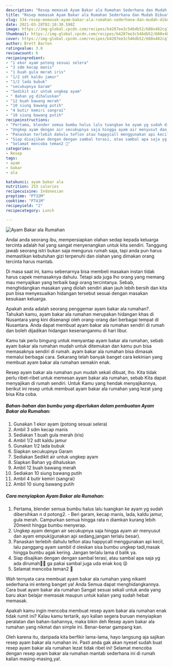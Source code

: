 ```yaml
---
description: "Resep memasak Ayam Bakar ala Rumahan Sederhana dan Mudah Dibuat"
title: "Resep memasak Ayam Bakar ala Rumahan Sederhana dan Mudah Dibuat"
slug: 534-resep-memasak-ayam-bakar-ala-rumahan-sederhana-dan-mudah-dibuat
date: 2021-03-28T02:10:30.598Z
image: https://img-global.cpcdn.com/recipes/b4287ee3c546db52/680x482cq70/ayam-bakar-ala-rumahan-foto-resep-utama.jpg
thumbnail: https://img-global.cpcdn.com/recipes/b4287ee3c546db52/680x482cq70/ayam-bakar-ala-rumahan-foto-resep-utama.jpg
cover: https://img-global.cpcdn.com/recipes/b4287ee3c546db52/680x482cq70/ayam-bakar-ala-rumahan-foto-resep-utama.jpg
author: Brett Barton
ratingvalue: 3.8
reviewcount: 6
recipeingredient:
- "1 ekor ayam potong sesuai selera"
- "3 sdm kecap manis"
- "1 buah gula merah iris"
- "1/2 sdt kaldu jamur"
- "1/2 lada bubuk"
- "secukupnya Garam"
- "Sedikit air untuk ungkep ayam"
- " Bahan yg dihaluskan"
- "12 buah bawang merah"
- "10 siung bawang putih"
- "4 butir kemiri sangrai"
- "10 siung bawang putih"
recipeinstructions:
- "Pertama, blender semua bumbu halus lalu tuangkan ke ayam yg sudah dibersihkan n d potong2.  Beri garam, kecap manis, lada, kaldu jamur, gula merah. Campurkan semua hingga rata n diamkan kurang lebih 20menit hingga bumbu menyerap."
- "Ungkep ayam dengan air secukupnya saja hingga ayam air menyusut dan ayam empuk(gunakan api sedang,jangan terlalu besar)."
- "Panaskan terlebih dahulu teflon atau happycall menggunakan api kecil, lalu panggang ayam sambil d oleskan sisa bumbu ungkep tadi,masak hingga bumbu agak kering. Jangan terlalu lama d balik ya."
- "Siap disajikan dengan dengan sambal terasi, atau sambal apa saja yg ada dirumah🤭🤭 ga pakai sambal juga uda enak koq 😜"
- "Selamat mencoba teman2 🥰"
categories:
- Resep
tags:
- ayam
- bakar
- ala

katakunci: ayam bakar ala 
nutrition: 253 calories
recipecuisine: Indonesian
preptime: "PT32M"
cooktime: "PT41M"
recipeyield: "2"
recipecategory: Lunch

---
```



![Ayam Bakar ala Rumahan](https://img-global.cpcdn.com/recipes/b4287ee3c546db52/680x482cq70/ayam-bakar-ala-rumahan-foto-resep-utama.jpg)

Andai anda seorang ibu, mempersiapkan olahan sedap kepada keluarga tercinta adalah hal yang sangat menyenangkan untuk kita sendiri. Tanggung jawab seorang istri bukan saja mengurus rumah saja, tapi anda pun harus memastikan kebutuhan gizi terpenuhi dan olahan yang dimakan orang tercinta harus mantab.

Di masa  saat ini, kamu sebenarnya bisa membeli masakan instan tidak harus capek memasaknya dahulu. Tetapi ada juga lho orang yang memang mau menyajikan yang terbaik bagi orang tercintanya. Sebab, menghidangkan masakan yang diolah sendiri akan jauh lebih bersih dan kita pun bisa menyesuaikan hidangan tersebut sesuai dengan masakan kesukaan keluarga. 



Apakah anda adalah seorang penggemar ayam bakar ala rumahan?. Tahukah kamu, ayam bakar ala rumahan merupakan hidangan khas di Nusantara yang kini disenangi oleh orang-orang dari berbagai tempat di Nusantara. Anda dapat membuat ayam bakar ala rumahan sendiri di rumah dan boleh dijadikan hidangan kesenanganmu di hari libur.

Kamu tak perlu bingung untuk menyantap ayam bakar ala rumahan, sebab ayam bakar ala rumahan mudah untuk ditemukan dan kamu pun bisa memasaknya sendiri di rumah. ayam bakar ala rumahan bisa dimasak memalui berbagai cara. Sekarang telah banyak banget cara kekinian yang membuat ayam bakar ala rumahan semakin enak.

Resep ayam bakar ala rumahan pun mudah sekali dibuat, lho. Kita tidak perlu ribet-ribet untuk memesan ayam bakar ala rumahan, sebab Kita dapat menyajikan di rumah sendiri. Untuk Kamu yang hendak menyajikannya, berikut ini resep untuk membuat ayam bakar ala rumahan yang lezat yang bisa Kita coba.

<!--inarticleads1-->

##### Bahan-bahan dan bumbu yang diperlukan dalam pembuatan Ayam Bakar ala Rumahan:

1. Gunakan 1 ekor ayam (potong sesuai selera)
1. Ambil 3 sdm kecap manis
1. Sediakan 1 buah gula merah (iris)
1. Ambil 1/2 sdt kaldu jamur
1. Gunakan 1/2 lada bubuk
1. Siapkan secukupnya Garam
1. Sediakan Sedikit air untuk ungkep ayam
1. Siapkan  Bahan yg dihaluskan
1. Ambil 12 buah bawang merah
1. Sediakan 10 siung bawang putih
1. Ambil 4 butir kemiri (sangrai)
1. Ambil 10 siung bawang putih




<!--inarticleads2-->

##### Cara menyiapkan Ayam Bakar ala Rumahan:

1. Pertama, blender semua bumbu halus lalu tuangkan ke ayam yg sudah dibersihkan n d potong2.  - Beri garam, kecap manis, lada, kaldu jamur, gula merah. Campurkan semua hingga rata n diamkan kurang lebih 20menit hingga bumbu menyerap.
1. Ungkep ayam dengan air secukupnya saja hingga ayam air menyusut dan ayam empuk(gunakan api sedang,jangan terlalu besar).
1. Panaskan terlebih dahulu teflon atau happycall menggunakan api kecil, lalu panggang ayam sambil d oleskan sisa bumbu ungkep tadi,masak hingga bumbu agak kering. Jangan terlalu lama d balik ya.
1. Siap disajikan dengan dengan sambal terasi, atau sambal apa saja yg ada dirumah🤭🤭 ga pakai sambal juga uda enak koq 😜
1. Selamat mencoba teman2 🥰




Wah ternyata cara membuat ayam bakar ala rumahan yang nikamt sederhana ini enteng banget ya! Anda Semua dapat menghidangkannya. Cara buat ayam bakar ala rumahan Sangat sesuai sekali untuk anda yang baru akan belajar memasak maupun untuk kalian yang sudah hebat memasak.

Apakah kamu ingin mencoba membuat resep ayam bakar ala rumahan enak tidak rumit ini? Kalau kamu tertarik, ayo kalian segera buruan menyiapkan peralatan dan bahan-bahannya, maka bikin deh Resep ayam bakar ala rumahan yang nikmat dan simple ini. Benar-benar gampang kan. 

Oleh karena itu, daripada kita berfikir lama-lama, hayo langsung aja sajikan resep ayam bakar ala rumahan ini. Pasti anda gak akan nyesel sudah buat resep ayam bakar ala rumahan lezat tidak ribet ini! Selamat mencoba dengan resep ayam bakar ala rumahan mantab sederhana ini di rumah kalian masing-masing,ya!.

